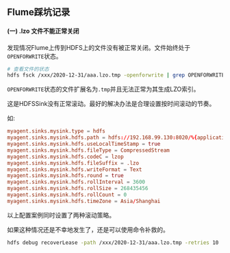 ## Flume踩坑记录

#### (一) .lzo 文件不能正常关闭

发现情况Flume上传到HDFS上的文件没有被正常关闭。文件始终处于`OPENFORWRITE`状态。

```bash
# 查看文件的状态
hdfs fsck /xxx/2020-12-31/aaa.lzo.tmp -openforwrite | grep OPENFORWRITE
```

`OPENFORWRITE`状态的文件扩展名为`.tmp`并且无法正常为其生成LZO索引。

这是HDFSSink没有正常滚动。最好的解决办法是合理设置按时间滚动的节奏。

如:

```conf
myagent.sinks.mysink.type = hdfs
myagent.sinks.mysink.hdfs.path = hdfs://192.168.99.130:8020/%{application}/log/%{type}/%Y-%m-%d
myagent.sinks.mysink.hdfs.useLocalTimeStamp = true
myagent.sinks.mysink.hdfs.fileType = CompressedStream
myagent.sinks.mysink.hdfs.codeC = lzop
myagent.sinks.mysink.hdfs.fileSuffix = .lzo
myagent.sinks.mysink.hdfs.writeFormat = Text
myagent.sinks.mysink.hdfs.round = true
myagent.sinks.mysink.hdfs.rollInterval = 3600
myagent.sinks.mysink.hdfs.rollSize = 268435456
myagent.sinks.mysink.hdfs.rollCount = 0
myagent.sinks.mysink.hdfs.timeZone = Asia/Shanghai
```

以上配置案例同时设置了两种滚动策略。

如果这种情况还是不幸地发生了，还是可以使用命令补救的。

```bash
hdfs debug recoverLease -path /xxx/2020-12-31/aaa.lzo.tmp -retries 10
```
